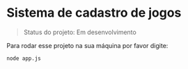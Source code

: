 <h1>Sistema de cadastro de jogos</h1>

> Status do projeto: Em desenvolvimento

Para rodar esse projeto na sua máquina por favor digite:

````
node app.js
````
